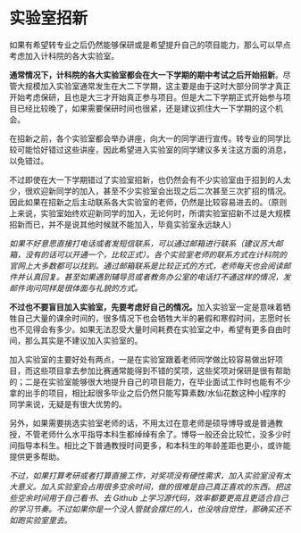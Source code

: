 # 实验室招新

如果有希望转专业之后仍然能够保研或是希望提升自己的项目能力，那么可以早点考虑加入计科院的各大实验室。

<b>通常情况下，计科院的各大实验室都会在大一下学期的期中考试之后开始招新</b>。尽管大规模加入实验室通常发生在大二下学期，这主要是由于这时大部分同学才真正开始考虑保研，且也是大三才开始真正参与项目。但是大二下学期正式开始参与项目已经比较晚了，如果需要保研时间也很紧，还是建议抓住大一下学期的这个机会。

在招新之前，各个实验室都会举办讲座，向大一的同学进行宣传。转专业的同学比较可能恰好错过这些讲座，因此希望进入实验室的同学建议多关注这方面的消息，以免错过。

不过即使在大一下学期错过了实验室招新，也仍然会有不少实验室由于招到的人太少，很欢迎新同学的加入，甚至不少实验室会出现之后二次甚至三次扩招的情况。因此如果在招新之后主动联系各大实验室的老师，仍然是比较容易进去的。（原则上来说，实验室始终欢迎新同学的加入，无论何时，所谓实验室招新不过是大规模招新而已，并不是说其他时候就不能加入，毕竟实验室永远缺人）

_如果不好意思直接打电话或者发短信联系，可以通过邮箱进行联系（建议苏大邮箱，没有的话可以开通一个，比较正式）。各个实验室老师的联系方式在计科院的官网上大多数都可以找到。通过邮箱联系是比较正式的方式，老师每天也会阅读邮件并认真回复。甚至如果遇到辅导员或者教务办公室的电话打不通这样的情况，发邮件询问同样是很体面与礼貌的方式。_

<b>不过也不要盲目加入实验室，先要考虑好自己的情况。</b>加入实验室一定是意味着牺牲自己大量的课余时间的，很多情况下也会牺牲大半的暑假和寒假时间，志愿时长也不见得会有多少。如果无法忍受大量时间耗费在实验室之中，希望有更多自由时间，那么其实是不建议加入实验室的。

加入实验室的主要好处有两点，一是在实验室跟着老师同学做比较容易做出好项目，而这些项目拿去参加比赛通常能得到不错的奖项，这些奖项对保研是很有帮助的；二是在实验室能够很大地提升自己的项目能力，在毕业面试工作时也能有不少拿的出手的项目，相比起很多毕业之后仍然只能写算素数/水仙花数这种小程序的同学来说，无疑是有很大优势的。

另外，如果需要挑选实验室老师的话，不用太过在意老师是硕导博导或是普通教授，不管老师什么水平指导本科生都绰绰有余了。博导一般还会比较忙，没多少时间指导本科生。相比之下普通教授时间更多，和本科生的年龄差距也更小，或许能提供更多帮助。

_不过，如果打算考研或者打算直接工作，对奖项没有硬性需求，加入实验室没有太大意义。加入实验室会占用很多空余时间，做的很难是自己真正喜欢的东西。把这些空余时间用于自己看书、去 Github 上学习源代码，效率都要更高且更适合自己的学习节奏。不过如果你是一个没人管就会摆烂的人，也没啥自觉性，那确实还不如跑实验室里去。_

